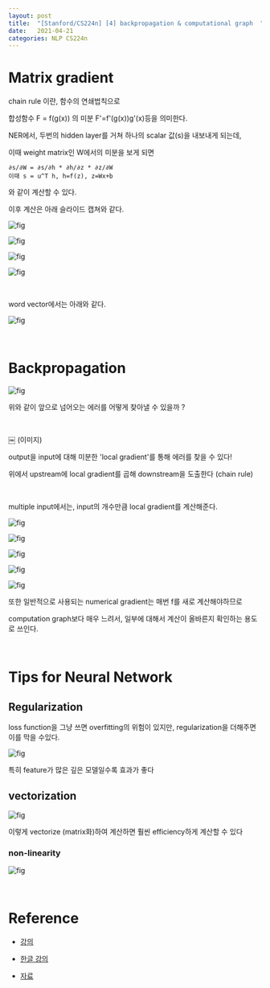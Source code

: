 ```yaml
---
layout: post
title:  "[Stanford/CS224n] [4] backpropagation & computational graph  "
date:   2021-04-21
categories: NLP CS224n 
---
```



# Matrix gradient

chain rule 이란, 함수의 연쇄법칙으로

합성함수 F = f(g(x)) 의 미분 F'=f'(g(x))g'(x)등을 의미한다.


NER에서, 두번의 hidden layer를 거쳐 하나의 scalar 값(s)을 내보내게 되는데,

이때 weight matrix인 W에서의 미분을 보게 되면

```
∂s/∂W = ∂s/∂h * ∂h/∂z * ∂z/∂W
이때 s = u^T h, h=f(z), z=Wx+b
```

와 같이 계산할 수 있다.

이후 계산은 아래 슬라이드 캡쳐와 같다.


![fig](static/assets/img/blog/research/cs223n4_1.PNG)

![fig](static/assets/img/blog/research/cs223n4_2.PNG)

![fig](static/assets/img/blog/research/cs223n4_3.PNG)

![fig](static/assets/img/blog/research/cs223n4_4.PNG)


<br>




word vector에서는 아래와 같다.


![fig](static/assets/img/blog/research/cs223n4_5.PNG)


<br>






# Backpropagation





![fig](https://www-cdn.qwertee.io/media/uploads/blog/backpropagation/backpropagation.png)

위와 같이 앞으로 넘어오는 에러를 어떻게 찾아낼 수 있을까 ?


<br>

￼
(이미지)

output을 input에 대해 미분한 'local gradient'를 통해 에러를 찾을 수 있다!

위에서 upstream에 local gradient를 곱해 downstream을 도출한다 (chain rule)


<br>


multiple input에서는, input의 개수만큼 local gradient를 계산해준다.

![fig](static/assets/img/blog/research/cs223n4_6.PNG)

![fig](static/assets/img/blog/research/cs223n4_7.PNG)

![fig](static/assets/img/blog/research/cs223n4_8.PNG)

![fig](static/assets/img/blog/research/cs223n4_9.PNG)


![fig](static/assets/img/blog/research/cs223n4_10.PNG)

또한 일반적으로 사용되는 numerical gradient는 매번 f를 새로 계산해야하므로

computation graph보다 매우 느려서, 일부에 대해서 계산이 올바른지 확인하는 용도로 쓰인다.



<br>

# Tips for Neural Network


## Regularization

loss function을 그냥 쓰면 overfitting의 위험이 있지만, regularization을 더해주면 이를 막을 수있다.


![fig](https://miro.medium.com/max/367/1*-LydhQEDyg-4yy5hGEj5wA.png)


특히 feature가 많은 깊은 모델일수록 효과가 좋다




## vectorization


![fig](https://lappweb.in2p3.fr/~paubert/ASTERICS_HPC/images/vectorization.png)

이렇게 vectorize (matrix화)하여 계산하면 훨씬 efficiency하게 계산할 수 있다


### non-linearity


![fig](static/assets/img/blog/research/cs223n4_11.PNG)


<br>



# Reference

- [강의](https://www.youtube.com/watch?v=8rXD5-xhemo&list=PLoROMvodv4rOhcuXMZkNm7j3fVwBBY42z)

- [한글 강의](https://www.youtube.com/watch?v=9woiID8QzbE&list=PLetSlH8YjIfVdobI2IkAQnNTb1Bt5Ji9U)

- [자료 ](https://web.stanford.edu/class/archive/cs/cs224n/cs224n.1194/)

<br>
